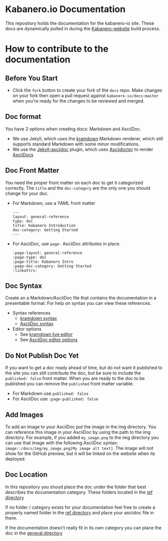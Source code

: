 # Kabanero.io Documentation
This repository holds the documentation for the kabanero-io site. These docs are dynamically pulled in during the [Kabanero-website](https://github.com/kabanero-io/kabanero-website) build process.

# How to contribute to the documentation

## Before You Start
  * Click the `fork` button to create your fork of the `docs` repo. Make changes on your fork then open a pull request against `kabanero-io/docs:master` when you're ready for the changes to be reviewed and merged.
  
## Doc format

You have 2 options when creating docs: Markdown and AsciiDoc.
   * We use Jekyll, which uses the [kramdown](https://jekyllrb.com/docs/configuration/markdown/#kramdown) Markdown renderer, which still supports standard Markdown with some minor modifications.
   * We use the [Jekyll-asciidoc](https://github.com/asciidoctor/jekyll-asciidoc) plugin, which uses [Asciidoctor](https://asciidoctor.org/) to render [AsciiDocs](http://asciidoc.org/)

## Doc Front Matter
You need the proper front matter on each doc to get it categorized correctly. The `title` and the `doc-category` are the only one you should change for your doc.
  * For Markdown, use a YAML front matter
    ```
    ---
    layout: general-reference
    type: doc
    title: Kabanero Introduction
    doc-category: Getting Started
    ---
    ```
  * For AsciiDoc, use `page-` AsciiDoc attributes in place.
    ```
    :page-layout: general-reference
    :page-type: doc
    :page-title: Kabanero Intro
    :page-doc-category: Getting Started
    :linkattrs:
    ```

## Doc Syntax

Create an a Markdown/AsciiDoc file that contains the documentation in a presentable format. For help on syntax you can view these references.
  * Syntax references
    * [kramdown syntax](https://kramdown.gettalong.org/syntax.html)
    * [AsciiDoc syntax](https://asciidoctor.org/docs/asciidoc-syntax-quick-reference/)
  * Editor options
    * See [kramdown live editor](http://trykramdown.herokuapp.com/)
    * See [AsciiDoc editor options](https://asciidoctor.org/docs/editing-asciidoc-with-live-preview/#using-a-web-browser-preview-only)

## Do Not Publish Doc Yet

If you want to get a doc ready ahead of time, but do not want it published to the site you can still contribute the doc, but be sure to include the `published: false` front matter. When you are ready to the doc to be published you can remove the `published` front matter variable.
  * For Markdown use `published: false`
  * For AsciiDoc use `:page-published: false`

## Add Images

To add an image to your AsciiDoc put the image in the img directory. You can reference this image in your AsciiDoc by using the path to the img directory. For example, if you added `my_image.png` to the img directory you can use that image with the following AsciiDoc syntax: `image::/docs/img/my_image.png[My image alt text]`. The image will not show for the GitHub preview, but it will be linked on the website when its deployed.

## Doc Location

In this repository you shoud place the doc under the folder that best describes the documentation category. These folders located in the [ref directory](https://github.com/kabanero-io/docs/tree/master/ref)

If no folder / category exists for your documentation feel free to create a properly named folder in the [ref directory](https://github.com/kabanero-io/docs/tree/master/ref) and place your asciidoc file in there.

If the documentation doesn't really fit in its own category you can place the doc in the [general directory](https://github.com/kabanero-io/docs/tree/master/ref/general)



